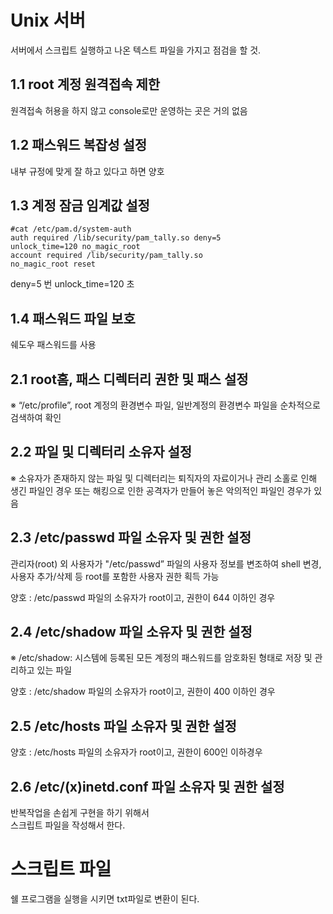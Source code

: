 # Unix 서버
서버에서 스크립트 실행하고 나온 텍스트 파일을 가지고 점검을 할 것.

## 1.1 root 계정 원격접속 제한
원격접속 허용을 하지 않고 console로만 운영하는 곳은 거의 없음

## 1.2 패스워드 복잡성 설정
내부 규정에 맞게 잘 하고 있다고 하면 양호

## 1.3 계정 잠금 임계값 설정
```
#cat /etc/pam.d/system-auth
auth required /lib/security/pam_tally.so deny=5 
unlock_time=120 no_magic_root
account required /lib/security/pam_tally.so 
no_magic_root reset 
```
deny=5 번
unlock_time=120 초

## 1.4 패스워드 파일 보호
쉐도우 패스워드를 사용

## 2.1 root홈, 패스 디렉터리 권한 및 패스 설정
※ “/etc/profile”, root 계정의 환경변수 파일, 일반계정의 환경변수 파일을 순차적으로 검색하여 확인

## 2.2 파일 및 디렉터리 소유자 설정
※ 소유자가 존재하지 않는 파일 및 디렉터리는 퇴직자의 자료이거나 관리 소홀로 인해 생긴 파일인 경우 또는 해킹으로 인한 공격자가 만들어 놓은 악의적인 파일인 경우가 있음

## 2.3 /etc/passwd 파일 소유자 및 권한 설정
관리자(root) 외 사용자가 "/etc/passwd” 파일의 사용자 정보를 변조하여 shell 변경, 사용자 추가/삭제 등 root를 포함한 사용자 권한 획득 가능

양호 : /etc/passwd 파일의 소유자가 root이고, 권한이 644 이하인 경우

## 2.4 /etc/shadow 파일 소유자 및 권한 설정
※ /etc/shadow: 시스템에 등록된 모든 계정의 패스워드를 암호화된 형태로 저장 및 관리하고 있는 파일

양호 : /etc/shadow 파일의 소유자가 root이고, 권한이 400 이하인 경우

## 2.5 /etc/hosts 파일 소유자 및 권한 설정
양호 : /etc/hosts 파일의 소유자가 root이고, 권한이 600인 이하경우

## 2.6 /etc/(x)inetd.conf 파일 소유자 및 권한 설정


반복작업을 손쉽게 구현을 하기 위해서   
스크립트 파일을 작성해서 한다.

# 스크립트 파일 

쉘 프로그램을 실행을 시키면 txt파일로 변환이 된다.

